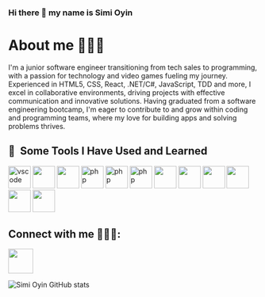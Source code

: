 ### Hi there 👋 my name is Simi Oyin

<h1> About me 🦸🏾‍♂️ </h1>

<p>I'm a junior software engineer transitioning from tech sales to programming, with a passion for technology and video games fueling my journey. Experienced in HTML5, CSS, React, .NET/C#, JavaScript, TDD and more, I excel in collaborative environments, driving projects with effective communication and innovative solutions. Having graduated from a software engineering bootcamp, I'm eager to contribute to and grow within coding and programming teams, where my love for building apps and solving problems thrives.</p>

<h2> 🚀 &nbsp;Some Tools I Have Used and Learned</h2>
<p align="left">
<img src="https://cdn.jsdelivr.net/gh/devicons/devicon/icons/vscode/vscode-original.svg" alt="vscode" width="45" height="45"/>
<img src="https://cdn-icons-png.flaticon.com/128/1051/1051277.png" width="45" height="45"/>
<img src="https://cdn-icons-png.flaticon.com/128/1199/1199124.png" width="45" height="45"/>
<img src="https://cdn-icons-png.flaticon.com/128/919/919851.png" alt="php" width="45" height="45"/>
<img src="https://cdn-icons-png.flaticon.com/128/103/103093.png" alt="php" width="45" height="45"/>
<img src="https://cdn-icons-png.flaticon.com/128/919/919825.png" alt="php" width="45" height="45"/>
<img src="https://cdn-icons-png.flaticon.com/128/6132/6132221.png" width="45" height="45"/>
<img src="https://cdn-icons-png.flaticon.com/128/2748/2748383.png" width="45" height="45"/>
<img src="https://cdn-icons-png.flaticon.com/128/4494/4494748.png" width="45" height="45"/>
<img src="https://cdn-icons-png.flaticon.com/128/3815/3815250.png" width="45" height="45"/>
<img src="https://cdn-icons-png.flaticon.com/128/2772/2772128.png" width="45" height="45"/>
<img src="https://cdn-icons-png.flaticon.com/128/2906/2906274.png" width="45" height="45"/>
  
</p>

<h2> Connect with me 🧑🏿‍💼: </h2>
<p align="left">
<a href="https://www.linkedin.com/in/simioyin/">
  <img src="https://cdn-icons-png.flaticon.com/128/3536/3536505.png" style="width: 50px; height: 50px;">
</a>
</p>

![Simi Oyin GitHub stats](https://github-readme-stats.vercel.app/api?username=simioyin222&hide=contribs,prs)  
